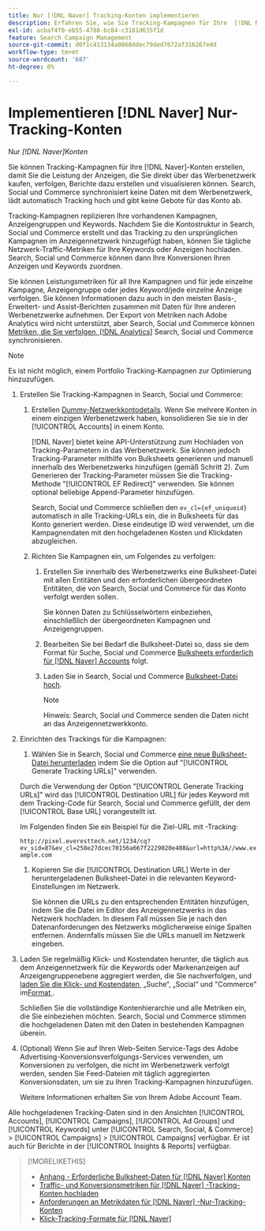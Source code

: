 ```yaml
---
title: Nur [!DNL Naver] Tracking-Konten implementieren
description: Erfahren Sie, wie Sie Tracking-Kampagnen für Ihre  [!DNL Naver]  einrichten, damit Sie die Leistung der Anzeigen, die Sie direkt im Anzeigennetzwerk kaufen, verfolgen, in Berichten erfassen und visualisieren können.
exl-id: acbaf4f0-eb55-4788-bc84-c3181d635f1d
feature: Search Campaign Management
source-git-commit: d0f1c413134a0868ddec79ded7672af316267edd
workflow-type: tm+mt
source-wordcount: '687'
ht-degree: 0%

---
```


# Implementieren [!DNL Naver] Nur-Tracking-Konten

Nur *[!DNL Naver]Konten*

Sie können Tracking-Kampagnen für Ihre [!DNL Naver]-Konten erstellen, damit Sie die Leistung der Anzeigen, die Sie direkt über das Werbenetzwerk kaufen, verfolgen, Berichte dazu erstellen und visualisieren können. Search, Social und Commerce synchronisiert keine Daten mit dem Werbenetzwerk, lädt automatisch Tracking hoch und gibt keine Gebote für das Konto ab.

Tracking-Kampagnen replizieren Ihre vorhandenen Kampagnen, Anzeigengruppen und Keywords. Nachdem Sie die Kontostruktur in Search, Social und Commerce erstellt und das Tracking zu den ursprünglichen Kampagnen im Anzeigennetzwerk hinzugefügt haben, können Sie tägliche Netzwerk-Traffic-Metriken für Ihre Keywords oder Anzeigen hochladen. Search, Social und Commerce können dann Ihre Konversionen Ihren Anzeigen und Keywords zuordnen.

Sie können Leistungsmetriken für all Ihre Kampagnen und für jede einzelne Kampagne, Anzeigengruppe oder jedes Keyword/jede einzelne Anzeige verfolgen. Sie können Informationen dazu auch in den meisten Basis-, Erweitert- und Assist-Berichten zusammen mit Daten für Ihre anderen Werbenetzwerke aufnehmen. Der Export von Metriken nach Adobe Analytics wird nicht unterstützt, aber Search, Social und Commerce können [Metriken, die Sie verfolgen,  [!DNL Analytics]](/help/integrations/analytics/analytics-data-in-advertising.md) Search, Social und Commerce synchronisieren.

>[!NOTE]
>
>Es ist nicht möglich, einem Portfolio Tracking-Kampagnen zur Optimierung hinzuzufügen.

1. Erstellen Sie Tracking-Kampagnen in Search, Social und Commerce:

   1. Erstellen [Dummy-Netzwerkkontodetails](/help/search-social-commerce/campaign-management/accounts/ad-network-account-manage.md). Wenn Sie mehrere Konten in einem einzigen Werbenetzwerk haben, konsolidieren Sie sie in der [!UICONTROL Accounts] in einem Konto.

      [!DNL Naver] bietet keine API-Unterstützung zum Hochladen von Tracking-Parametern in das Werbenetzwerk. Sie können jedoch Tracking-Parameter mithilfe von Bulksheets generieren und manuell innerhalb des Werbenetzwerks hinzufügen (gemäß Schritt 2). Zum Generieren der Tracking-Parameter müssen Sie die Tracking-Methode &quot;[!UICONTROL EF Redirect]&quot; verwenden. Sie können optional beliebige Append-Parameter hinzufügen.

      Search, Social und Commerce schließen den `ev_cl={ef_uniqueid}` automatisch in alle Tracking-URLs ein, die in Bulksheets für das Konto generiert werden. Diese eindeutige ID wird verwendet, um die Kampagnendaten mit den hochgeladenen Kosten und Klickdaten abzugleichen.

   1. Richten Sie Kampagnen ein, um Folgendes zu verfolgen:

      1. Erstellen Sie innerhalb des Werbenetzwerks eine Bulksheet-Datei mit allen Entitäten und den erforderlichen übergeordneten Entitäten, die von Search, Social und Commerce für das Konto verfolgt werden sollen.

         Sie können Daten zu Schlüsselwörtern einbeziehen, einschließlich der übergeordneten Kampagnen und Anzeigengruppen.

      1. Bearbeiten Sie bei Bedarf die Bulksheet-Datei so, dass sie dem Format für Suche, Social und Commerce [Bulksheets erforderlich für [!DNL Naver] Accounts](/help/search-social-commerce/campaign-management/bulksheets/bulksheet-data-formats/bulksheet-data-naver.md) folgt.

      1. Laden Sie in Search, Social und Commerce [Bulksheet-Datei hoch](/help/search-social-commerce/campaign-management/bulksheets/bulksheet-upload.md).

         >[!NOTE]
         >
         >Hinweis: Search, Social und Commerce senden die Daten nicht an das Anzeigennetzwerkkonto.

1. Einrichten des Trackings für die Kampagnen:

   1. Wählen Sie in Search, Social und Commerce [eine neue Bulksheet-Datei herunterladen](/help/search-social-commerce/campaign-management/bulksheets/bulksheet-download.md) indem Sie die Option auf &quot;[!UICONTROL Generate Tracking URLs]&quot; verwenden.

   Durch die Verwendung der Option &quot;[!UICONTROL Generate Tracking URLs]&quot; wird das [!UICONTROL Destination URL] für jedes Keyword mit dem Tracking-Code für Search, Social und Commerce gefüllt, der dem [!UICONTROL Base URL] vorangestellt ist.

   Im Folgenden finden Sie ein Beispiel für die Ziel-URL mit -Tracking:

   ```http://pixel.everesttech.net/1234/cq?ev_sid=87&ev_cl=258e27dcec70156a667f2229020e488&url=http%3A//www.example.com```

   1. Kopieren Sie die [!UICONTROL Destination URL] Werte in der heruntergeladenen Bulksheet-Datei in die relevanten Keyword-Einstellungen im Netzwerk.

      Sie können die URLs zu den entsprechenden Entitäten hinzufügen, indem Sie die Datei im Editor des Anzeigennetzwerks in das Netzwerk hochladen. In diesem Fall müssen Sie je nach den Datenanforderungen des Netzwerks möglicherweise einige Spalten entfernen. Andernfalls müssen Sie die URLs manuell im Netzwerk eingeben.

1. Laden Sie regelmäßig Klick- und Kostendaten herunter, die täglich aus dem Anzeigennetzwerk für die Keywords oder Markenanzeigen auf Anzeigengruppenebene aggregiert werden, die Sie nachverfolgen, und [laden Sie die Klick- und Kostendaten &#x200B;](/help/search-social-commerce/tools/metrics-upload-tracking-campaigns/naver-tracking-campaigns-upload-metrics.md) „Suche“, „Social“ und &quot;Commerce&quot; im [&#x200B; Format &#x200B;](/help/search-social-commerce/tools/metrics-upload-tracking-campaigns/naver-tracking-campaigns-data-requirements.md).

   Schließen Sie die vollständige Kontenhierarchie und alle Metriken ein, die Sie einbeziehen möchten. Search, Social und Commerce stimmen die hochgeladenen Daten mit den Daten in bestehenden Kampagnen überein.

1. (Optional) Wenn Sie auf Ihren Web-Seiten Service-Tags des Adobe Advertising-Konversionsverfolgungs-Services verwenden, um Konversionen zu verfolgen, die nicht im Werbenetzwerk verfolgt werden, senden Sie Feed-Dateien mit täglich aggregierten Konversionsdaten, um sie zu Ihren Tracking-Kampagnen hinzuzufügen.

   Weitere Informationen erhalten Sie von Ihrem Adobe Account Team.

Alle hochgeladenen Tracking-Daten sind in den Ansichten [!UICONTROL Accounts], [!UICONTROL Campaigns], [!UICONTROL Ad Groups] und [!UICONTROL Keywords] unter [!UICONTROL Search, Social, & Commerce] > [!UICONTROL Campaigns] > [!UICONTROL Campaigns] verfügbar. Er ist auch für Berichte in der [!UICONTROL Insights & Reports] verfügbar.

>[!MORELIKETHIS]
>
>* [Anhang - Erforderliche Bulksheet-Daten für  [!DNL Naver] Konten](/help/search-social-commerce/campaign-management/bulksheets/bulksheet-data-formats/bulksheet-data-naver.md)
>* [Traffic- und Konversionsmetriken für  [!DNL Naver] -Tracking-Konten hochladen](/help/search-social-commerce/tools/metrics-upload-tracking-campaigns/naver-tracking-campaigns-upload-metrics.md)
>* [Anforderungen an Metrikdaten für  [!DNL Naver] -Nur-Tracking-Konten](/help/search-social-commerce/tools/metrics-upload-tracking-campaigns/naver-tracking-campaigns-data-requirements.md)
>* [Klick-Tracking-Formate für [!DNL Naver]](/help/search-social-commerce/tracking/formats-click-tracking-naver.md)
